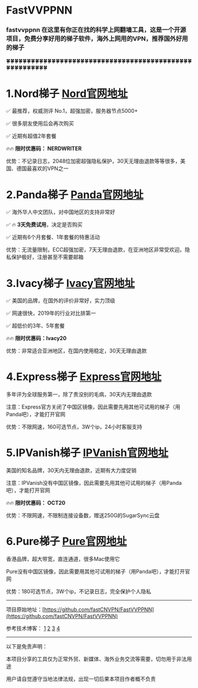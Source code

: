 # FastVVPPNN

### fastvvppnn 在这里有你正在找的科学上网翻墙工具，这是一个开源项目，免费分享好用的梯子软件，海外上网用的VPN，推荐国外好用的梯子

🍀🍀🍀🍀🍀🍀🍀🍀🍀🍀🍀🍀🍀🍀🍀🍀🍀🍀🍀🍀🍀🍀🍀🍀🍀🍀🍀🍀🍀🍀🍀🍀🍀🍀🍀🍀🍀🍀🍀🍀🍀🍀🍀🍀🍀🍀🍀🍀🍀🍀🍀🍀🍀🍀🍀


# 1.Nord梯子   [Nord官网地址](https://go.nordlocker.net/aff_c?offer_id=15&aff_id=38201&url_id=6063&aff_sub=github&aff_sub2=fastvvppnn)

✅ 最推荐，权威测评 No.1，超强加密，服务器节点5000+

✅ 很多朋友使用后会再次购买

✅ 近期有超值2年套餐

🔥🔥 **限时优惠码： NERDWRITER**

优势：不记录日志，2048位加密超强隐私保护，30天无理由退款等等很多，美国、德国最喜欢的VPN之一


# 2.Panda梯子 [Panda官网地址](https://www.panhdpe.xyz/r/22216799)

✅ 海外华人中文团队，对中国地区的支持非常好

✅ 🔥 **3天免费试用**，决定是否购买

✅ 近期有6个月套餐、1年套餐的特惠活动

优势：无流量限制，ECC超强加密，7天无理由退款，在亚洲地区非常受欢迎。隐私保护极好，注册甚至不需要邮箱

# 3.Ivacy梯子 [Ivacy官网地址](https://www.ivacykodi.com/easter-deal-2020/?aff=91814&data1=github&data2=fastvvppnn)

✅ 美国的品牌，在国外的评价非常好，实力顶级

✅ 网速很快，2019年的行业对比排第一

✅ 超低价的3年、5年套餐

🔥🔥 **限时优惠码：Ivacy20**

优势：非常适合亚洲地区，在国内使用稳定，30天无理由退款



# 4.Express梯子 [Express官网地址](https://www.xvbelink.com/?a_fid=tizi_vpn&chan=github&data1=fastvvppnn)

多年评为全球服务第一，除了贵没别的毛病，30天内无理由退款

注意：Express官方关闭了中国区镜像，因此需要先用其他可试用的梯子（用Panda吧），才能打开官网

优势：不限网速，160可选节点，3W个ip，24小时客服支持




# 5.IPVanish梯子 [IPVanish官网地址](https://affiliategroove.com/scripts/click.php?a_aid=vvppnn&data1=github&data2=fastvvppnn)

美国的知名品牌，30天内无理由退款，近期有大力度促销

注意：IPVanish没有中国区镜像，因此需要先用其他可试用的梯子（用Panda吧），才能打开官网

🔥🔥 **限时优惠码： OCT20**


优势：不限网速，不限制连接设备数，赠送250G的SugarSync云盘


# 6.Pure梯子 [Pure官网地址](https://billing.purevpn.com/aff.php?aff=42611&data1=github&data2=fastvvppnn)

香港品牌，超大带宽，直连通道，很多Mac使用它

Pure没有中国区镜像，因此需要用其他可试用的梯子（用Panda吧），才能打开官网

优势：180可选节点，3W个ip，不记录日志，完全保护个人隐私


----

项目原始地址：[https://github.com/fastCNVPN/FastVVPPNN](https://github.com/fastCNVPN/FastVVPPNN)

参考技术博客： [1](http://bestcnvpn.com/) [2](http://topcnvpn.com/) [3](http://fastcnvpn.com/) [4](http://top1vpn.top/)

----

以下是免责声明：

本项目分享的工具仅为正常外贸、新媒体、海外业务交流等需要，切勿用于非法用途

用户请自觉遵守当地法律法规，出现一切后果本项目作者概不负责
